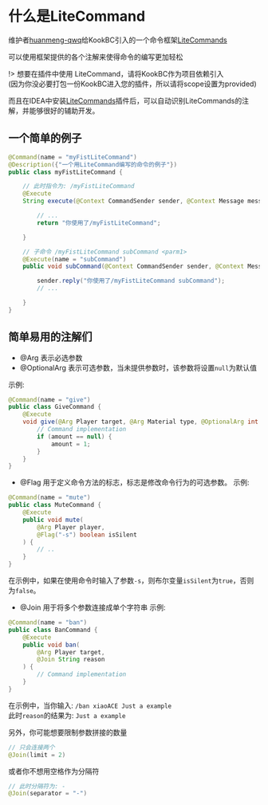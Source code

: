 # 什么是LiteCommand
维护者[huanmeng-qwq](https://github.com/huanmeng-qwq)给KookBC引入的一个命令框架[LiteCommands](https://github.com/Rollczi/LiteCommands)

可以使用框架提供的各个注解来使得命令的编写更加轻松

!> 想要在插件中使用 LiteCommand，请将KookBC作为项目依赖引入  
(因为你没必要打包一份KookBC进入您的插件，所以请将scope设置为provided)

而且在IDEA中安装[LiteCommands](https://plugins.jetbrains.com/plugin/20799-litecommands)插件后，可以自动识别LiteCommands的注解，并能够很好的辅助开发。

## 一个简单的例子

```java
@Command(name = "myFistLiteCommand")
@Description({"一个用LiteCommand编写的命令的例子"})
public class myFistLiteCommand {

    // 此时指令为: /myFistLiteCommand
    @Execute
    String execute(@Context CommandSender sender, @Context Message message) {

        // ...
        return "你使用了/myFistLiteCommand";

    }

    // 子命令 /myFistLiteCommand subCommand <parm1>
    @Execute(name = "subCommand")
    public void subCommand(@Context CommandSender sender, @Context Message message, @Arg("parm1") String parm1) {

        sender.reply("你使用了/myFistLiteCommand subCommand");
        // ...

    }
}
```

##  简单易用的注解们

 - @Arg 表示必选参数
 - @OptionalArg 表示可选参数，当未提供参数时，该参数将设置`null`为默认值

示例: 
```java
@Command(name = "give")
public class GiveCommand {
    @Execute
    void give(@Arg Player target, @Arg Material type, @OptionalArg int amount) {
        // Command implementation
        if (amount == null) {
            amount = 1;
        }
    }
}
```

- @Flag 用于定义命令方法的标志，标志是修改命令行为的可选参数。
示例:
```java
@Command(name = "mute")
public class MuteCommand {
    @Execute
    public void mute(
        @Arg Player player,
        @Flag("-s") boolean isSilent
    ) {
        // ..
    }
}
```
在示例中，如果在使用命令时输入了参数`-s`，则布尔变量`isSilent`为`true`，否则为`false`。

- @Join 用于将多个参数连接成单个字符串
示例:
```java
@Command(name = "ban")
public class BanCommand {
    @Execute
    public void ban(
        @Arg Player target,
        @Join String reason
    ) {
        // Command implementation
    }
}
```
在示例中，当你输入: `/ban xiaoACE Just a example`  
此时`reason`的结果为: `Just a example`

另外，你可能想要限制参数拼接的数量
```java
// 只会连接两个
@Join(limit = 2)
```
或者你不想用空格作为分隔符
```java
// 此时分隔符为: -
@Join(separator = "-")
```